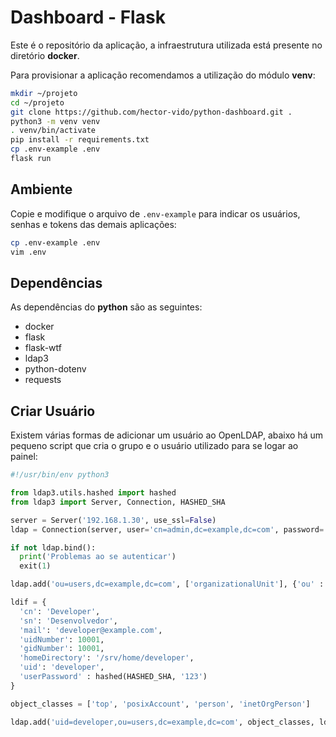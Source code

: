 # Dashboard - Flask

Este é o repositório da aplicação, a infraestrutura utilizada está presente no diretório **docker**.

Para provisionar a aplicação recomendamos a utilização do módulo **venv**:

```bash
mkdir ~/projeto
cd ~/projeto
git clone https://github.com/hector-vido/python-dashboard.git .
python3 -m venv venv
. venv/bin/activate
pip install -r requirements.txt
cp .env-example .env
flask run
```

## Ambiente

Copie e modifique o arquivo de `.env-example` para indicar os usuários, senhas e tokens das demais aplicações:

```bash
cp .env-example .env
vim .env
```

## Dependências

As dependências do **python** são as seguintes:

- docker
- flask
- flask-wtf
- ldap3
- python-dotenv
- requests

## Criar Usuário

Existem várias formas de adicionar um usuário ao OpenLDAP, abaixo há um pequeno script que cria o grupo e o usuário utilizado para se logar ao painel:

```python
#!/usr/bin/env python3

from ldap3.utils.hashed import hashed
from ldap3 import Server, Connection, HASHED_SHA

server = Server('192.168.1.30', use_ssl=False)
ldap = Connection(server, user='cn=admin,dc=example,dc=com', password='4linux')

if not ldap.bind():
  print('Problemas ao se autenticar')
  exit(1)

ldap.add('ou=users,dc=example,dc=com', ['organizationalUnit'], {'ou' : 'users'})

ldif = {
  'cn': 'Developer',
  'sn': 'Desenvolvedor',
  'mail': 'developer@example.com',
  'uidNumber': 10001,
  'gidNumber': 10001,
  'homeDirectory': '/srv/home/developer',
  'uid': 'developer',
  'userPassword' : hashed(HASHED_SHA, '123')
}

object_classes = ['top', 'posixAccount', 'person', 'inetOrgPerson']

ldap.add('uid=developer,ou=users,dc=example,dc=com', object_classes, ldif)
```
